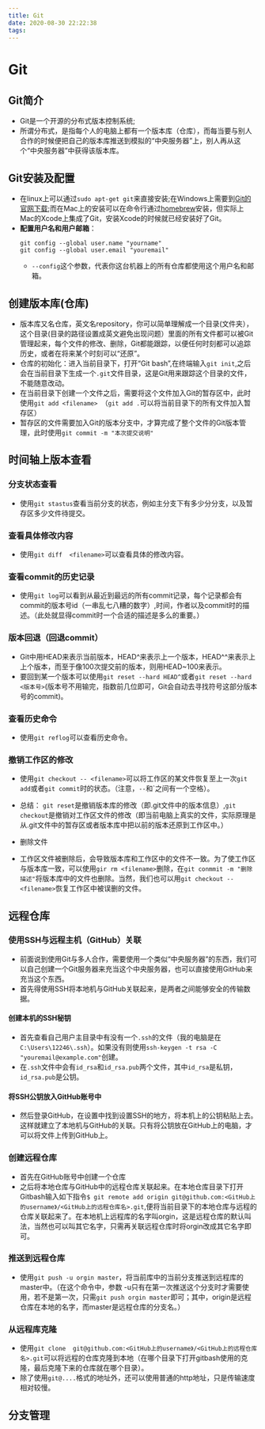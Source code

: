 ```yaml
---
title: Git
date: 2020-08-30 22:22:38
tags:
---
```


# Git

## Git简介

* Git是一个开源的分布式版本控制系统;
* 所谓分布式，是指每个人的电脑上都有一个版本库（仓库），而每当要与别人合作的时候便把自己的版本库推送到模拟的“中央服务器”上，别人再从这个“中央服务器”中获得该版本库。


## Git安装及配置

* 在linux上可以通过`sudo apt-get git`来直接安装;在Windows上需要到[Git的官网下载](https://git-scm.com/downloads);而在Mac上的安装可以在命令行通过[homebrew](https://brew.sh/)安装，但实际上Mac的Xcode上集成了Git，安装Xcode的时候就已经安装好了Git。
* **配置用户名和用户邮箱**：
    ```shell
    git config --global user.name "yourname"
    git config --global user.email "youremail"
    ```
  * `--config`这个参数，代表你这台机器上的所有仓库都使用这个用户名和邮箱。

## 创建版本库(仓库)

* 版本库又名仓库，英文名repository，你可以简单理解成一个目录(文件夹），这个目录(目录的路径设置成英文避免出现问题）里面的所有文件都可以被Git管理起来，每个文件的修改、删除，Git都能跟踪，以便任何时刻都可以追踪历史，或者在将来某个时刻可以“还原”。
* 仓库的初始化：进入当前目录下，打开“Git bash”,在终端输入`git init`,之后会在当前目录下生成一个`.git`文件目录，这是Git用来跟踪这个目录的文件，不能随意改动。
* 在当前目录下创建一个文件之后，需要将这个文件加入Git的暂存区中，此时使用`git add <filename> `（`git add .`可以将当前目录下的所有文件加入暂存区）
* 暂存区的文件需要加入Git的版本分支中，才算完成了整个文件的Git版本管理，此时使用`git commit -m "本次提交说明"`

## 时间轴上版本查看

### 分支状态查看

* 使用`git stastus`查看当前分支的状态，例如主分支下有多少分分支，以及暂存区多少文件待提交。

### 查看具体修改内容

* 使用`git diff  <filename>`可以查看具体的修改内容。

### 查看commit的历史记录

* 使用`git log`可以看到从最近到最远的所有commit记录，每个记录都会有commit的版本号id（一串乱七八糟的数字）,时间，作者以及commit时的描述。（此处就显得commit时一个合适的描述是多么的重要。）

### 版本回退（回退commit）

* Git中用HEAD来表示当前版本，HEAD^来表示上一个版本，HEAD^^来表示上上个版本，而至于像100次提交前的版本，则用HEAD~100来表示。
* 要回到某一个版本可以使用`git reset --hard HEAD^`或者`git reset --hard <版本号>`(版本号不用输完，指数前几位即可，Git会自动去寻找符号这部分版本号的commit)。

### 查看历史命令

* 使用`git reflog`可以查看历史命令。

###  撤销工作区的修改

* 使用`git checkout -- <filename>`可以将工作区的某文件恢复至上一次`git add`或者`git commit`时的状态。（注意，`--`和`<filename>之间有一个空格）。
* 总结： `git reset`是撤销版本库的修改（即.git文件中的版本信息）,`git checkout`是撤销对工作区文件的修改（即当前电脑上真实的文件，实际原理是从.git文件中的暂存区或者版本库中把以前的版本还原到工作区中。）
* 删除文件

* 工作区文件被删除后，会导致版本库和工作区中的文件不一致。为了使工作区与版本库一致，可以使用`gir rm <filename>`删除，在`git conmmit -m "删除描述"`将版本库中的文件也删除。当然，我们也可以用`git checkout --<filename>`恢复工作区中被误删的文件。

## 远程仓库

### 使用SSH与远程主机（GitHub）关联

* 前面说到使用Git与多人合作，需要使用一个类似“中央服务器”的东西，我们可以自己创建一个Git服务器来充当这个中央服务器，也可以直接使用GitHub来充当这个东西。
* 首先得使用SSH将本地机与GitHub关联起来，是两者之间能够安全的传输数据。

#### 创建本机的SSH秘钥

* 首先查看自己用户主目录中有没有一个`.ssh`的文件（我的电脑是在`C:\Users\12246\.ssh`）。如果没有则使用`ssh-keygen -t rsa -C "youremail@example.com"`创建。
* 在`.ssh`文件中会有`id_rsa`和`id_rsa.pub`两个文件，其中`id_rsa`是私钥，`id_rsa.pub`是公钥。

#### 将SSH公钥放入GitHub账号中

* 然后登录GitHub，在设置中找到设置SSH的地方，将本机上的公钥粘贴上去。这样就建立了本地机与GitHub的关联。只有将公钥放在GitHub上的电脑，才可以将文件上传到GitHub上。

### 创建远程仓库

* 首先在GitHub账号中创建一个仓库
* 之后将本地仓库与GitHub中的远程仓库关联起来。在本地仓库目录下打开Gitbash输入如下指令`$ git remote add origin git@github.com:<GitHub上的username》/<GitHub上的远程仓库名>.git`,便将当前目录下的本地仓库与远程的仓库关联起来了。在本地机上远程库的名字叫orgin，这是远程仓库的默认叫法，当然也可以叫其它名字，只需再关联远程仓库时将orgin改成其它名字即可。

### 推送到远程仓库

* 使用`git push -u orgin master`，将当前库中的当前分支推送到远程库的master中。（在这个命令中，参数 -u只有在第一次推送这个分支时才需要使用，若不是第一次，只需`git push orgin master`即可；其中，origin是远程仓库在本地的名字，而master是远程仓库的分支名。）

### 从远程库克隆

* 使用`git clone  git@github.com:<GitHub上的username》/<GitHub上的远程仓库名>.git`可以将远程的仓库克隆到本地（在哪个目录下打开gitbash使用的克隆，最后克隆下来的仓库就在哪个目录）。
* 除了使用`git@....`格式的地址外，还可以使用普通的http地址，只是传输速度相对较慢。

## 分支管理

